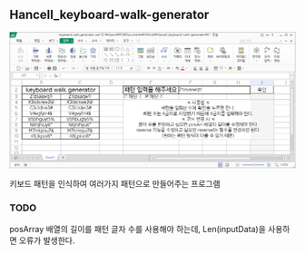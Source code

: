 ## Hancell_keyboard-walk-generator

<img src="img.png" />

키보드 패턴을 인식하여 여러가지 패턴으로 만들어주는 프로그램

### TODO
posArray 배열의 길이를 패턴 글자 수를 사용해야 하는데, Len(inputData)을 사용하면 오류가 발생한다.